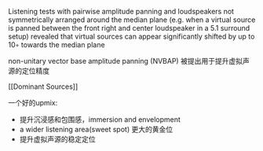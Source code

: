 Listening tests with pairwise amplitude panning and loudspeakers not symmetrically arranged around the median plane (e.g. when a virtual source is panned between the front right and center loudspeaker in a 5.1 surround setup) revealed that virtual sources can appear significantly shifted by up to 10◦ towards the median plane

non-unitary vector base amplitude panning (NVBAP) 被提出用于提升虚拟声源的定位精度


[[Dominant Sources]] 


一个好的upmix:
- 提升沉浸感和包围感，immersion and envelopment
- a wider listening area(sweet spot) 更大的黄金位
- 提升虚拟声源的稳定定位